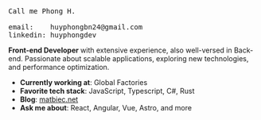 <pre>
Call me Phong H.

email:    huyphongbn24@gmail.com
linkedin: huyphongdev
</pre>

**Front-end Developer** with extensive experience, also well-versed in Back-end. Passionate about scalable applications, exploring new technologies, and performance optimization.

- **Currently working at**: Global Factories  
- **Favorite tech stack**: JavaScript, Typescript, C#, Rust  
- **Blog**: [matbiec.net](https://matbiec.net)  
- **Ask me about**: React, Angular, Vue, Astro, and more  



